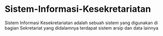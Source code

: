# Sistem-Informasi-Kesekretariatan
Sistem Informasi Kesekretariatan adalah sebuah sistem yang digunakan di bagian Sekretariat yang didalamnya terdapat sistem arsip dan data  lainnya
